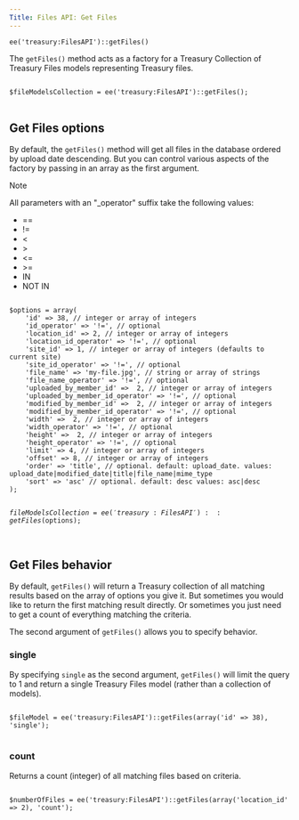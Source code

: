 ```yaml
---
Title: Files API: Get Files
---
```


`ee('treasury:FilesAPI')::getFiles()`

The `getFiles()` method acts as a factory for a Treasury Collection of Treasury Files models representing Treasury files.

<div class="content-blocks__pre-wrapper content-blocks__pre-wrapper--example">
<pre class="content-blocks__pre content-blocks__pre--example language-php">
<code class="content-blocks__code content-blocks__code--example language-php">
$fileModelsCollection = ee('treasury:FilesAPI')::getFiles();
</code>
</pre>
</div>

## Get Files options

By default, the `getFiles()` method will get all files in the database ordered by upload date descending. But you can control various aspects of the factory by passing in an array as the first argument.

<div class="content-blocks__note">
	<div class="content-blocks__note-title">Note</div>
	<p>
		All parameters with an "_operator" suffix take the following values:
		<ul>
			<li>==</li>
			<li>!=</li>
			<li><</li>
			<li>></li>
			<li><=</li>
			<li>>=</li>
			<li>IN</li>
			<li>NOT IN</li>
		</ul>
	</p>
</div>

<div class="content-blocks__pre-wrapper content-blocks__pre-wrapper--example">
<pre class="content-blocks__pre content-blocks__pre--example language-php">
<code class="content-blocks__code content-blocks__code--example language-php">
$options = array(
	'id' => 38, // integer or array of integers
	'id_operator' => '!=', // optional
	'location_id' => 2, // integer or array of integers
	'location_id_operator' => '!=', // optional
	'site_id' => 1, // integer or array of integers (defaults to current site)
	'site_id_operator' => '!=', // optional
	'file_name' => 'my-file.jpg', // string or array of strings
	'file_name_operator' => '!=', // optional
	'uploaded_by_member_id' =>  2, // integer or array of integers
	'uploaded_by_member_id_operator' => '!=', // optional
	'modified_by_member_id' =>  2, // integer or array of integers
	'modified_by_member_id_operator' => '!=', // optional
	'width' =>  2, // integer or array of integers
	'width_operator' => '!=', // optional
	'height' =>  2, // integer or array of integers
	'height_operator' => '!=', // optional
	'limit' => 4, // integer or array of integers
	'offset' => 8, // integer or array of integers
	'order' => 'title', // optional. default: upload_date. values: upload_date|modified_date|title|file_name|mime_type
	'sort' => 'asc' // optional. default: desc values: asc|desc
);

$fileModelsCollection = ee('treasury:FilesAPI')::getFiles($options);
</code>
</pre>
</div>

## Get Files behavior

By default, `getFiles()` will return a Treasury collection of all matching results based on the array of options you give it. But sometimes you would like to return the first matching result directly. Or sometimes you just need to get a count of everything matching the criteria.

The second argument of `getFiles()` allows you to specify behavior.

### single

By specifying `single` as the second argument, `getFiles()` will limit the query to 1 and return a single Treasury Files model (rather than a collection of models).

<div class="content-blocks__pre-wrapper content-blocks__pre-wrapper--example">
<pre class="content-blocks__pre content-blocks__pre--example language-php">
<code class="content-blocks__code content-blocks__code--example language-php">
$fileModel = ee('treasury:FilesAPI')::getFiles(array('id' => 38), 'single');
</code>
</pre>
</div>

### count

Returns a count (integer) of all matching files based on criteria.

<div class="content-blocks__pre-wrapper content-blocks__pre-wrapper--example">
<pre class="content-blocks__pre content-blocks__pre--example language-php">
<code class="content-blocks__code content-blocks__code--example language-php">
$numberOfFiles = ee('treasury:FilesAPI')::getFiles(array('location_id' => 2), 'count');
</code>
</pre>
</div>
